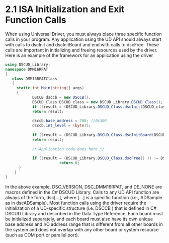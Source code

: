 # 2.1 ISA Initialization and Exit Function Calls

When using Universal Driver, you must always place three specific function calls in your program. Any application using the UD API should always start with calls to dscInit and dscInitBoard and end with calls to dscFree. These calls are important in initializing and freeing resources used by the driver. Here is an example of the framework for an application using the driver

```csharp
using DSCUD_Library;
namespace DMM16RPAT 
{
   class DMM16RPATClass
   {
     static int Main(string[] args)
     {
            DSCCB dsccb = new DSCCB(); 
            DSCUD_Class DSCUD_class = new DSCUD_Library.DSCUD_Class();
            if ((result = (DSCUD_Library.DSCUD_Class.dscInit(DSCUD_class.DSC_VERSION) )) != DSCUD_class.DE_NONE)
            return result;
                        
            dsccb.base_address = 768; //0x300 
            dsccb.int_level = (byte)5;
            
            if ((result = (DSCUD_Library.DSCUD_Class.dscInitBoard(DSCUD_class.DSC_DMM16RPAT, ref dsccb, ref (DSCUD_class.dscb) )) != DSCUD_class.DE_NONE) 
            return result;
            
            /* Application code goes here */
            
            if ((result = (DSCUD_Library.DSCUD_Class.dscFree() )) != DSCUD_class.DE_NONE) return result;
                        return 0;                        
      }
    }
} 
```

In the above example, DSC\_VERSION, DSC\_DMM16RPAT, and DE\_NONE are macros defined in the C\# DSCUD Library. Calls to any UD API function are always of the form, dsc\[...\], where \[...\] is a specific function \(i.e., ADSample as in dscADSample\). Most function calls using the driver require the initialization of a UD-specific structure \(i.e. DSCCB \) that is defined in C\# DSCUD Library and described in the Data Type Reference. Each board must be initialized separately, and each board must also have its own unique base address and I/O address range that is different from all other boards in the system and does not overlap with any other board or system resource \(such as COM port or parallel port\).

